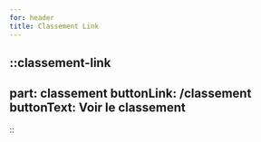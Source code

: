 ```yaml
---
for: header
title: Classement Link
---
```


::classement-link
---
part: classement
buttonLink: /classement
buttonText: Voir le classement
---
::
